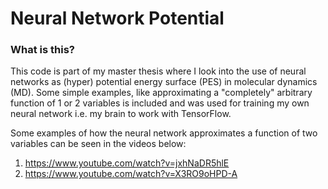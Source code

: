 # Neural Network Potential

### What is this?
This code is part of my master thesis where I look into the use of neural networks as (hyper) potential energy surface (PES) in molecular dynamics (MD). Some simple examples, like approximating a "completely" arbitrary function of 1 or 2 variables is included and was used for training my own neural network i.e. my brain to work with TensorFlow.

Some examples of how the neural network approximates a function of two variables can be seen in the videos below:

1. https://www.youtube.com/watch?v=jxhNaDR5hlE
2. https://www.youtube.com/watch?v=X3RO9oHPD-A
